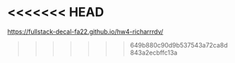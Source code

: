 <<<<<<< HEAD
=======
https://fullstack-decal-fa22.github.io/hw4-richarrrdv/
>>>>>>> 649b880c90d9b537543a72ca8d843a2ecbffc13a
